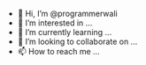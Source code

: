 - 👋 Hi, I’m @programmerwali
- 👀 I’m interested in ...
- 🌱 I’m currently learning ...
- 💞️ I’m looking to collaborate on ...
- 📫 How to reach me ...

<!---
programmerwali/programmerwali is a ✨ special ✨ repository because its `README.md` (this file) appears on your GitHub profile.
You can click the Preview link to take a look at your changes.
--->
